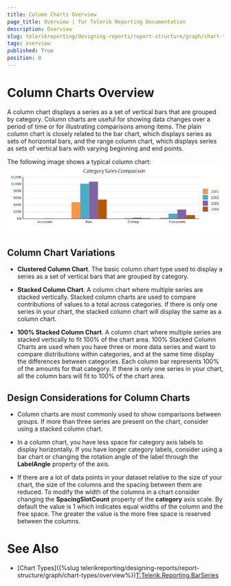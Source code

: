 ```yaml
---
title: Column Charts Overview
page_title: Overview | for Telerik Reporting Documentation
description: Overview
slug: telerikreporting/designing-reports/report-structure/graph/chart-types/column-charts/overview
tags: overview
published: True
position: 0
---
```


# Column Charts Overview



A column chart displays a series as a set of vertical bars that are grouped by category. Column charts are useful for
        showing data changes over a period of time or for illustrating comparisons among items. The plain column chart is closely related
        to the bar chart, which displays series as sets of horizontal bars, and the range column chart, which displays series as sets of
        vertical bars with varying beginning and end points.
      

The following image shows a typical column chart:  
  ![Column Chart](images/Graph/ColumnChart.png)

## Column Chart Variations

* __Clustered Column Chart__. The basic column chart type used to display a series as a set of vertical bars that are grouped by category.
            

* __Stacked Column Chart__. A column chart where multiple series are stacked vertically.
              Stacked column charts are used to compare contributions of values to a total across categories. If there is only
              one series in your chart, the stacked column chart will display the same as a column chart.
            

* __100% Stacked Column Chart__. A column chart where multiple series are stacked vertically
              to fit 100% of the chart area. 100% Stacked Column Charts are used when you have three or more data series and want
              to compare distributions within categories, and at the same time display the differences between categories. Each column
              bar represents 100% of the amounts for that category. If there is only one series in your chart, all the column bars will
              fit to 100% of the chart area.
            

## Design Considerations for Column Charts

* Column charts are most commonly used to show comparisons between groups. If more than three series are
              present on the chart, consider using a stacked column chart.
            

* In a column chart, you have less space for category axis labels to display horizontally. If you have longer
              category labels, consider using a bar chart or changing the rotation angle of the label through the
              __LabelAngle__ property of the axis.
            

* If there are a lot of data points in your dataset relative to the size of your chart, the size of the columns
              and the spacing between them are reduced. To modify the width of the columns in a chart consider changing the
              __SpacingSlotCount__ property of the __category__ axis scale. By default the
              value is 1 which indicates equal widths of the column and the free space. The greater the value is the more free space
              is reserved between the columns.
            

# See Also


 * [Chart Types]({%slug telerikreporting/designing-reports/report-structure/graph/chart-types/overview%})[T:Telerik.Reporting.BarSeries]()
